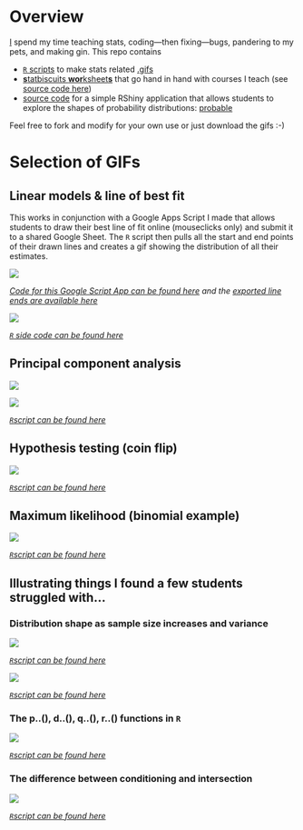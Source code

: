 # Overview

[I](https://cmjt.github.io/) spend my time teaching stats, coding—then fixing—bugs, pandering to my pets, and making gin. This repo contains

 - [`R` scripts](https://github.com/cmjt/statbiscuits/tree/master/r_scripts) to make stats related [.gifs](https://github.com/cmjt/statbiscuits/tree/master/figs_n_gifs)
 - [**s**tatbiscuits **wor**ksheet**s**](https://cmjt.github.io/statbiscuits/) that go hand in hand with courses I teach (see [source code here](https://github.com/cmjt/statbiscuits/tree/master/swots))
 - [source code](https://github.com/cmjt/statbiscuits/tree/master/probable) for a simple RShiny application that allows students to explore the shapes of probability distributions: [probable](https://cmjt.shinyapps.io/probable)

Feel free to fork and modify for your own use or just download the gifs :-)


# Selection of GIFs

## Linear models & line of best fit

This works in conjunction with a Google Apps Script I made that allows students to draw their best line of fit online (mouseclicks only) and submit it to a shared Google Sheet. The `R` script then pulls all the start and end points of their drawn lines and creates a gif showing the distribution of all their estimates.


[![](figs/app_pic.png)](https://script.google.com/macros/s/AKfycbw2qx1b8iTZZXY5-aaaaGp76XiutxS1iuCFmL24IyBz6GACuSML/exec)

*[Code for this Google Script App can be found here](https://script.google.com/d/1hFga6ECOLzPkw45KY5LHGYj-VGaMtWh5d1n9cV5y3RhOk1G2dGNlpJct/edit?usp=sharing) and the [exported line ends are available here](https://docs.google.com/spreadsheets/d/1vn7oGtw06KJazYx-F2nReFvoeqONrskNehGkJpeugXw/edit?usp=sharing)*

![](figs_n_gifs/lm_demo.gif)

*[`R` side code can be found here](https://github.com/cmjt/statbiscuits/blob/master/r_scripts/app_lm_plot.r)*

## Principal component analysis

![](figs_n_gifs/pca.gif)

![](figs_n_gifs/perp.gif)

*[`R`script can be found here](https://github.com/cmjt/statbiscuits/blob/master/r_scripts/pca.r)*

## Hypothesis testing (coin flip)

![](figs_n_gifs/binomial_cat.gif)

*[`R`script can be found here](https://github.com/cmjt/statbiscuits/blob/master/r_scripts/weird_coin.r)*


## Maximum likelihood (binomial example)

![](figs_n_gifs/mle.gif)

*[`R`script can be found here](https://github.com/cmjt/statbiscuits/blob/master/r_scripts/mle.r)*

## Illustrating things I found a few students struggled with...

### Distribution shape as sample size increases and variance

![](figs_n_gifs/hist.gif)

*[`R`script can be found here](https://github.com/cmjt/statbiscuits/blob/master/r_scripts/hist.r)*

![](figs_n_gifs/var.gif)

*[`R`script can be found here](https://github.com/cmjt/statbiscuits/blob/master/r_scripts/var.r)*

### The p..(), d..(), q..(), r..() functions in `R`

![](figs_n_gifs/pdqr.png)

*[`R`script can be found here](https://github.com/cmjt/statbiscuits/blob/master/r_scripts/pdqr.r)*

### The difference between conditioning and intersection

![](figs_n_gifs/conditional_vs_intersection.png)

*[`R`script can be found here](https://github.com/cmjt/statbiscuits/blob/master/r_scripts/conditional_vs_intersection.r)*
